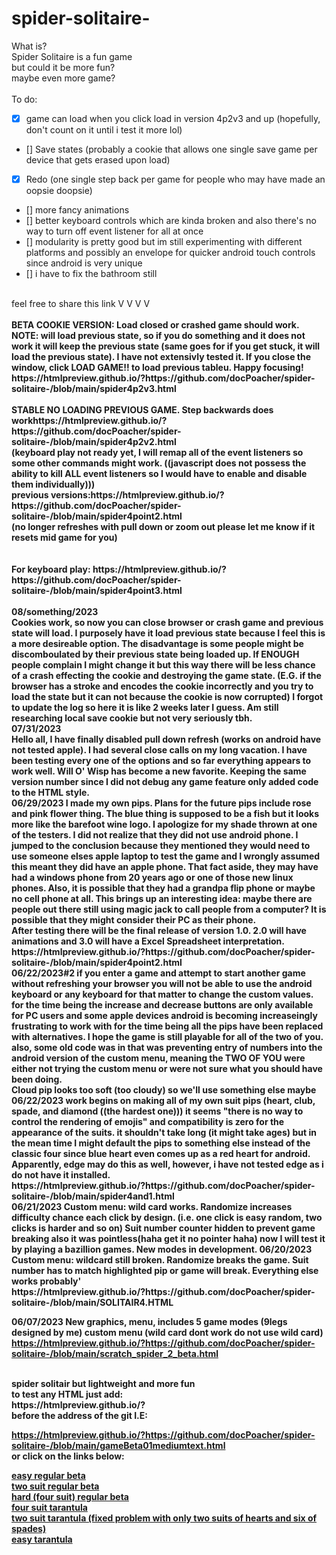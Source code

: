 # spider-solitaire-
What is?<br>
Spider Solitaire is a fun game<br>
but could it be more fun?<br>
maybe even more game?<br>
<br>
To do:  <br>
- [X] game can load when you click load in version 4p2v3 and up (hopefully, don't count on it until i test it more lol)<br>
- [] Save states (probably a cookie that allows one single save game per device that gets erased upon load)<br>
- [X] Redo (one single step back per game for people who may have made an oopsie doopsie)<br>
- [] more fancy animations<br>
- [] better keyboard controls which are kinda broken and also there's no way to turn off event listener for all at once<br>
- [] modularity is pretty good but im still experimenting with different platforms and possibly an envelope for quicker android touch controls since android is very unique<br>
- [] i have to fix the bathroom still<br>
<br>
feel free to share this link V V V V<br>
<br>
<STRONG>BETA COOKIE VERSION: Load closed or crashed game should work.  NOTE: will load previous state, so if you do something and it does not work it will keep the previous state (same goes for if you get stuck, it will load the previous state).  I have not extensivly tested it.  If you close the window, click LOAD GAME!! to load previous tableu.  Happy focusing!<br>
https://htmlpreview.github.io/?https://github.com/docPoacher/spider-solitaire-/blob/main/spider4p2v3.html
<br>
<br>
<strong>STABLE NO LOADING PREVIOUS GAME.  Step backwards does work</strong>https://htmlpreview.github.io/?https://github.com/docPoacher/spider-solitaire-/blob/main/spider4p2v2.html
<br>
(keyboard play not ready yet, I will remap all of the event listeners so some other commands might work. ((javascript does not possess the ability to kill ALL event listeners so I would have to enable and disable them individually)))
<br>
<strong>previous versions:</strong>https://htmlpreview.github.io/?https://github.com/docPoacher/spider-solitaire-/blob/main/spider4point2.html
<br>
(no longer refreshes with pull down or zoom out please let me know if it resets mid game for you)<br>
<br>
<br>
For keyboard play: https://htmlpreview.github.io/?https://github.com/docPoacher/spider-solitaire-/blob/main/spider4point3.html
<br>
<br>
08/something/2023
<br>
Cookies work, so now you can close browser or crash game and previous state will load.  I purposely have it load previous state because I feel this is a more desireable option.  The disadvantage is some people might be discomboulated by their previous state being loaded up.  If ENOUGH people complain I might change it but this way there will be less chance of a crash effecting the cookie and destroying the game state.  (E.G. if the browser has a stroke and encodes the cookie incorrectly and you try to load the state but it can not because the cookie is now corrupted)  I forgot to update the log so here it is like 2 weeks later I guess.  Am still researching local save cookie but not very seriously tbh.
<br>
07/31/2023
<br>
Hello all, I have finally disabled pull down refresh (works on android have not tested apple).  I had several close calls on my long vacation.  I have been testing every one of the options and so far everything appears to work well.  Will O' Wisp has become a new favorite.  Keeping the same version number since I did not debug any game feature only added code to the HTML style.
<br>
06/29/2023
I made my own pips.  Plans for the future pips include rose and pink flower thing.  The blue thing is supposed to be a fish but it looks more like the barefoot wine logo.  I apologize for my shade thrown at one of the testers.  I did not realize that they did not use android phone.  I jumped to the conclusion because they mentioned they would need to use someone elses apple laptop to test the game and I wrongly assumed this meant they did have an apple phone.  That fact aside, they may have had a windows phone from 20 years ago or one of those new linux phones.  Also, it is possible that they had a grandpa flip phone or maybe no cell phone at all.  This brings up an interesting idea: maybe there are people out there still using magic jack to call people from a computer?  It is possible that they might consider their PC as their phone.
<br>
After testing there will be the final release of version 1.0.  2.0 will have animations and 3.0 will have a Excel Spreadsheet interpretation.
<br>
https://htmlpreview.github.io/?https://github.com/docPoacher/spider-solitaire-/blob/main/spider4point2.html
<br>
06/22/2023#2
if you enter a game and attempt to start another game without refreshing your browser you will not be able to use the android keyboard or any keyboard for that matter to change the custom values.  for the time being the increase and decrease buttons are only available for PC users and some apple devices
android is becoming increaseingly frustrating to work with
for the time being all the pips have been replaced with alternatives.  I hope the game is still playable for all of the two of you.  also, some old code was in that was preventing entry of numbers into the android version of the custom menu, meaning the TWO OF YOU were either not trying the custom menu or were not sure what you should have been doing.<br>
Cloud pip looks too soft (too cloudy) so we'll use something else maybe<br>
06/22/2023
work begins on making all of my own suit pips (heart, club, spade, and diamond ((the hardest one))) it seems "there is no way to control the rendering of emojis" and compatibility is zero for the appearance of the suits.  it shouldn't take long (it might take ages) but in the mean time I might default the pips to something else instead of the classic four since blue heart even comes up as a red heart for android.   Apparently, edge may do this as well, however, i have not tested edge as i do not have it installed.<br>
https://htmlpreview.github.io/?https://github.com/docPoacher/spider-solitaire-/blob/main/spider4and1.html

<br>
06/21/2023
Custom menu: wild card works. Randomize increases difficulty chance each click by design. (i.e. one click is easy random, two clicks is harder and so on) Suit number counter hidden to prevent game breaking also it was pointless(haha get it no pointer haha) now I will test it by playing a bazillion games.  New modes in development.
06/20/2023 Custom menu: wildcard still broken.  Randomize breaks the game.  Suit number has to match highlighted pip or game will break.  Everything else works probably'
<BR>
https://htmlpreview.github.io/?https://github.com/docPoacher/spider-solitaire-/blob/main/SOLITAIR4.HTML
<BR>

06/07/2023
New graphics, menu, includes 5 game modes (9legs designed by me) custom menu (wild card dont work do not use wild card)
https://htmlpreview.github.io/?https://github.com/docPoacher/spider-solitaire-/blob/main/scratch_spider_2_beta.html

<BR>
spider solitair but lightweight and more fun
<BR>
to test any HTML just add:<BR>
https://htmlpreview.github.io/?
<BR>
before the address of the git I.E: <BR>

https://htmlpreview.github.io/?https://github.com/docPoacher/spider-solitaire-/blob/main/gameBeta01mediumtext.html
<br>
or click on the links below:<Br>

<a href="https://htmlpreview.github.io/?https://github.com/docPoacher/spider-solitaire-/blob/main/gameBeta01.html">
easy regular beta
</a><br>

<a href="https://htmlpreview.github.io/?https://github.com/docPoacher/spider-solitaire-/blob/main/gameBeta01mediumtext.html">
two suit regular beta
</a>
<br>

<a href="https://htmlpreview.github.io/?https://github.com/docPoacher/spider-solitaire-/blob/main/gameBeta01hardtext.html">
hard (four suit) regular beta
</a>
<br>

<a href="https://htmlpreview.github.io/?https://github.com/docPoacher/spider-solitaire-/blob/main/gameBeta03-tarantula.html">
four suit tarantula
</a>
<br>

<a href="https://htmlpreview.github.io/?https://github.com/docPoacher/spider-solitaire-/blob/main/tarantula medium beta.html">
two suit tarantula (fixed problem with only two suits of hearts and six of spades)
</a>
<br>

<a href="https://htmlpreview.github.io/?https://github.com/docPoacher/spider-solitaire-/blob/main/gameBeta03-tarantulaeasy.html">
easy tarantula
</a>
<br>
